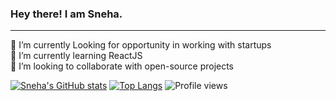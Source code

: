 ### Hey there! I am Sneha.
---------------
<!--
**SnehaYC/SnehaYC** is a ✨ _special_ ✨ repository because its `README.md` (this file) appears on your GitHub profile.

Here are some ideas to get you started:

- 🔭 I’m currently working on ...
- 🌱 I’m currently learning ...
- 👯 I’m looking to collaborate on ...
- 🤔 I’m looking for help with ...
- 💬 Ask me about ...
- 📫 How to reach me: ...
- 😄 Pronouns: ...
- ⚡ Fun fact: ...
-->

🔭 I’m currently Looking for opportunity in working with startups <br />
🌱 I’m currently learning ReactJS <br />
👯 I’m looking to collaborate with open-source projects <br />

[![Sneha's GitHub stats](https://github-readme-stats.vercel.app/api?username=SnehaYC)](https://github.com/SnehaYC/github-readme-stats)
[![Top Langs](https://github-readme-stats.vercel.app/api/top-langs/?username=SnehaYC&layout=compact)](https://github.com/anuraghazra/github-readme-stats)
![Profile views](https://gpvc.arturio.dev/Sneha_YC)
